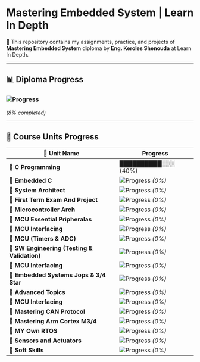 #  Mastering Embedded System | Learn In Depth

📌 This repository contains my assignments, practice, and projects of **Mastering Embedded System** diploma by **Eng. Keroles Shenouda** at Learn In Depth.

---

## 📊 Diploma Progress  
### ![Progress](https://progress-bar.dev/8/)  
_(8% completed)_  

---

## 📁 Course Units Progress

| 📌 Unit Name           | Progress |
|------------------------|----------|
| 🔹 **C Programming**   | ██████████░░░ (40%) |
| 🔹 **Embedded C**      | ![Progress](https://progress-bar.dev/0/) _(0%)_ |
| 🔹 **System Architect**   | ![Progress](https://progress-bar.dev/0/) _(0%)_ |
| 🔹 **First Term Exam And Project**     | ![Progress](https://progress-bar.dev/0/) _(0%)_ |
| 🔹 **Microcontroller Arch**            | ![Progress](https://progress-bar.dev/0/) _(0%)_ |
| 🔹 **MCU Essential Pripheralas**  | ![Progress](https://progress-bar.dev/0/) _(0%)_ |
| 🔹 **MCU Interfacing**  | ![Progress](https://progress-bar.dev/0/) _(0%)_ |
| 🔹 **MCU (Timers & ADC)**  | ![Progress](https://progress-bar.dev/0/) _(0%)_ |
| 🔹 **SW Engineering (Testing & Validation)**  | ![Progress](https://progress-bar.dev/0/) _(0%)_ |
| 🔹 **MCU Interfacing**  | ![Progress](https://progress-bar.dev/0/) _(0%)_ |
| 🔹 **Embedded Systems Jops & 3/4 Star**  | ![Progress](https://progress-bar.dev/0/) _(0%)_ |
| 🔹 **Advanced Topics**  | ![Progress](https://progress-bar.dev/0/) _(0%)_ |
| 🔹 **MCU Interfacing**  | ![Progress](https://progress-bar.dev/0/) _(0%)_ |
| 🔹 **Mastering CAN Protocol**  | ![Progress](https://progress-bar.dev/0/) _(0%)_ |
| 🔹 **Mastering Arm Cortex M3/4**  | ![Progress](https://progress-bar.dev/0/) _(0%)_ |
| 🔹 **MY Own RTOS**  | ![Progress](https://progress-bar.dev/0/) _(0%)_ |
| 🔹 **Sensors and Actuators**  | ![Progress](https://progress-bar.dev/0/) _(0%)_ |
| 🔹 **Soft Skills**  | ![Progress](https://progress-bar.dev/0/) _(0%)_ |


